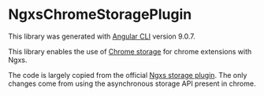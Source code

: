 # NgxsChromeStoragePlugin

This library was generated with [Angular CLI](https://github.com/angular/angular-cli) version 9.0.7.

This library enables the use of [Chrome storage](https://developer.chrome.com/extensions/storage) for chrome extensions with Ngxs.

The code is largely copied from the official [Ngxs storage plugin](https://github.com/ngxs/store/tree/master/packages/storage-plugin). The only changes come from using the asynchronous storage API present in chrome.
